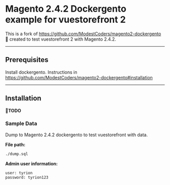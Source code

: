 # Magento 2.4.2 Dockergento example for vuestorefront 2

This is a fork of https://github.com/ModestCoders/magento2-dockergento 🤟 created to test vuestorefront 2 with Magento 2.4.2.

---

## Prerequisites

Install dockergento. Instructions in https://github.com/ModestCoders/magento2-dockergento#installation

---

## Installation

📑**TODO**

### Sample Data

Dump to Magento 2.4.2 dockergento to test vuestorefront with data.

**File path:** 
```bash
./dump.sql
```

**Admin user information:**
```
user: tyrion
password: tyrion123
```
